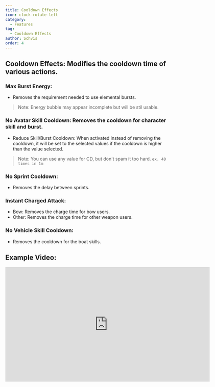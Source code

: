 ```yaml
---
title: Cooldown Effects
icon: clock-rotate-left
category:
  - Features
tag:
  - Cooldown Effects
author: Schvis
order: 4
---
```


## Cooldown Effects: Modifies the cooldown time of various actions.
### Max Burst Energy:
- Removes the requirement needed to use elemental bursts.
> Note: Energy bubble may appear incomplete but will be stil usable.
### No Avatar Skill Cooldown: Removes the cooldown for character skill and burst.
- Reduce Skill/Burst Cooldown: When activated instead of removing the cooldown, it will be set to the selected values if the cooldown is higher than the value selected.
> Note: You can use any value for CD, but don't spam it too hard. `ex. 40 times in 1m`
### No Sprint Cooldown:
- Removes the delay between sprints.
### Instant Charged Attack:
- Bow: Removes the charge time for bow users.
- Other: Removes the charge time for other weapon users.
### No Vehicle Skill Cooldown:
- Removes the cooldown for the boat skills.

## Example Video:

<iframe width="640" height="360" src="https://www.youtube.com/embed/qv5ykSL3Ojw?list=PL5eI1Tb64p56g27qfYk7VuFTz4FK6YrKa" title="Korepi - Cooldown Effects" frameborder="0" allow="accelerometer; autoplay; clipboard-write; encrypted-media; gyroscope; picture-in-picture; web-share" allowfullscreen></iframe>